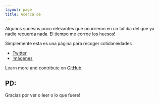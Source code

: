 ```yaml
---
layout: page
title: Acerca de
---
```


<p class="message">
  Algunos sucesos poco relevantes que ocurrieron en un tal día del que ya nadie recuerda nada. El tiempo me corroe los huesos!
</p>

Simplemente esta es una página para recoger cotidaneidades


* [Twitter](https://twitter.com/DanielEscobarW)
* [Imágenes](http://daeshu.eu.org)

Learn more and contribute on [GitHub](https://github.com/poole).

## PD:

Gracias por ver o leer o lo que fuere!
